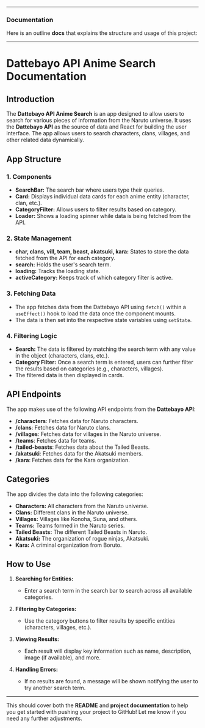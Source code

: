 
---

### **Documentation**

Here is an outline  **docs** that explains the structure and usage of this project:

---

# **Dattebayo API Anime Search Documentation**

## Introduction

The **Dattebayo API Anime Search** is an app designed to allow users to search for various pieces of information from the Naruto universe. It uses the **Dattebayo API** as the source of data and React for building the user interface. The app allows users to search characters, clans, villages, and other related data dynamically.

## App Structure

### 1. **Components**
   - **SearchBar:** The search bar where users type their queries.
   - **Card:** Displays individual data cards for each anime entity (character, clan, etc.).
   - **CategoryFilter:** Allows users to filter results based on category.
   - **Loader:** Shows a loading spinner while data is being fetched from the API.

### 2. **State Management**
   - **char, clans, vill, team, beast, akatsuki, kara:** States to store the data fetched from the API for each category.
   - **search:** Holds the user's search term.
   - **loading:** Tracks the loading state.
   - **activeCategory:** Keeps track of which category filter is active.

### 3. **Fetching Data**
   - The app fetches data from the Dattebayo API using `fetch()` within a `useEffect()` hook to load the data once the component mounts.
   - The data is then set into the respective state variables using `setState`.

### 4. **Filtering Logic**
   - **Search:** The data is filtered by matching the search term with any value in the object (characters, clans, etc.).
   - **Category Filter:** Once a search term is entered, users can further filter the results based on categories (e.g., characters, villages).
   - The filtered data is then displayed in cards.

## API Endpoints

The app makes use of the following API endpoints from the **Dattebayo API**:

- **/characters**: Fetches data for Naruto characters.
- **/clans**: Fetches data for Naruto clans.
- **/villages**: Fetches data for villages in the Naruto universe.
- **/teams**: Fetches data for teams.
- **/tailed-beasts**: Fetches data about the Tailed Beasts.
- **/akatsuki**: Fetches data for the Akatsuki members.
- **/kara**: Fetches data for the Kara organization.

## Categories

The app divides the data into the following categories:

- **Characters:** All characters from the Naruto universe.
- **Clans:** Different clans in the Naruto universe.
- **Villages:** Villages like Konoha, Suna, and others.
- **Teams:** Teams formed in the Naruto series.
- **Tailed Beasts:** The different Tailed Beasts in Naruto.
- **Akatsuki:** The organization of rogue ninjas, Akatsuki.
- **Kara:** A criminal organization from Boruto.

## How to Use

1. **Searching for Entities:**
   - Enter a search term in the search bar to search across all available categories.
   
2. **Filtering by Categories:**
   - Use the category buttons to filter results by specific entities (characters, villages, etc.).
   
3. **Viewing Results:**
   - Each result will display key information such as name, description, image (if available), and more.

4. **Handling Errors:**
   - If no results are found, a message will be shown notifying the user to try another search term.

---

This should cover both the **README** and **project documentation** to help you get started with pushing your project to GitHub! Let me know if you need any further adjustments.
